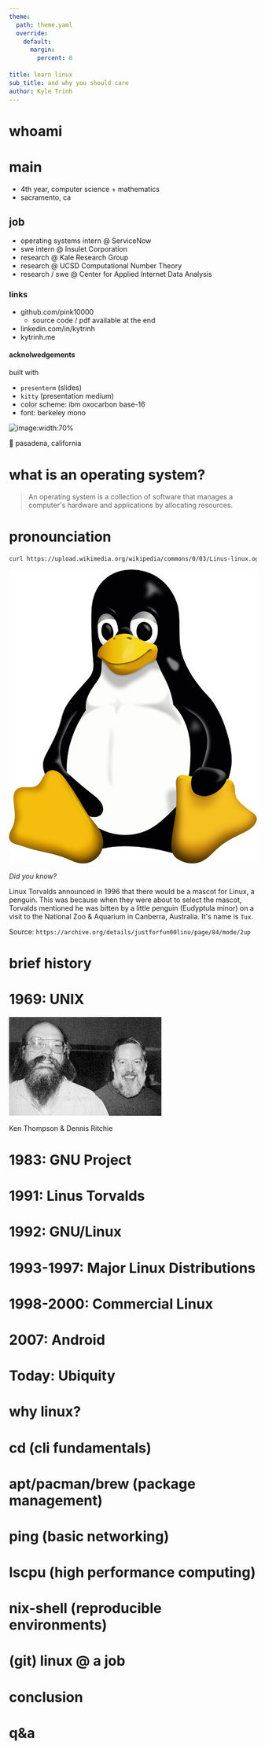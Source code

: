 ```yaml
---
theme:
  path: theme.yaml
  override:
    default:
      margin:
        percent: 8

title: learn linux
sub_title: and why you should care
author: Kyle Trinh
---
```


<!-- font_size: 1 -->
whoami
===

<!-- column_layout: [2, 2] -->

<!-- column: 0 -->

# main
* 4th year, computer science + mathematics
* sacramento, ca

## job
* operating systems intern @ ServiceNow
* swe intern @ Insulet Corporation
* research @ Kale Research Group
* research @ UCSD Computational Number Theory
* research / swe @ Center for Applied Internet Data Analysis

### links
* github.com/pink10000
  * source code / pdf available at the end
* linkedin.com/in/kytrinh
* kytrinh.me


#### acknolwedgements

built with 
- `presenterm` (slides) 
- `kitty` (presentation medium)
- color scheme: ibm oxocarbon base-16
- font: berkeley mono

<!-- column: 1 -->

![image:width:70%](./assets/scale.jpg)

<!-- alignment: center -->
 pasadena, california

<!-- end_slide -->

what is an operating system?
===
<!-- 
  speaker_note: |
  An operating system is a collection of software that manages a computer's hardware and applications by allocating resources. 
 -->

<!-- new_lines: 4 -->
<!-- font_size: 3 -->
> An operating system is a collection of software that manages a computer's hardware and applications by allocating resources. 

<!-- end_slide -->


pronounciation
===
<!-- column_layout: [3, 1] -->
<!-- column: 0 -->
<!-- new_lines: 4 -->

```bash +exec
curl https://upload.wikimedia.org/wikipedia/commons/0/03/Linus-linux.ogg | ffplay -v 0 -nodisp -autoexit -
```

<!-- column: 1 -->
<!-- new_lines: 7 -->
![](./assets/tux.png)

<!-- reset_layout -->
*Did you know?*

Linux Torvalds announced in 1996 that there would be a mascot for Linux, a penguin. This was because when they were about to select the mascot, Torvalds mentioned he was bitten by a little penguin (Eudyptula minor) on a visit to the National Zoo & Aquarium in Canberra, Australia. It's name is `Tux`.

Source: `https://archive.org/details/justforfun00linu/page/84/mode/2up` 

<!-- end_slide -->

<!-- jump_to_middle -->
brief history 
===
<!-- end_slide -->


<!-- 
  speaker_note: |
  Ken Thompson, Dennis Ritchie, and others at Bell Labs begin development on UNIX. It establishes many core concepts like the command-line interface, hierarchical file system, and the "everything is a file" philosophy that Linux would later adopt.
 -->
<!-- font_size: 2 -->
# 1969: UNIX 
![image:width:60%](./assets/Ken_Thompson_and_Dennis_Ritchie.jpg)
<!-- alignment: center -->
Ken Thompson & Dennis Ritchie

<!-- end_slide -->


<!-- 
  speaker_note: |
  Richard Stallman launches the GNU Project with the goal of creating a completely free and open-source UNIX-like operating system. He and others create essential tools like the GCC compiler and the Bash shell, but they lack a kernel.
-->
<!-- font_size: 2 -->
# 1983: GNU Project

<!-- end_slide -->


<!-- 
  speaker_note: |
  Linus Torvalds, a student in Finland, posts a now-famous message to a newsgroup announcing his new hobby project: a free operating system kernel.
-->
<!-- font_size: 2 -->
# 1991: Linus Torvalds

<!-- end_slide -->

<!-- 
  speaker_note: |
  The Linux kernel is licensed under the GNU General Public License (GPL). This is a critical moment. It allows developers to legally combine the GNU project's tools with the Linux kernel to create a complete, free operating system, often called GNU/Linux.
 -->
<!-- font_size: 2 -->
# 1992: GNU/Linux

<!-- end_slide -->


<!-- 
  speaker_note: | 
  The first major Linux distributions, like Slackware, Debian, Red Hat Linux are created. These packages bundle the kernel with software and a package manager, making Linux accessible to a wider audience. -->
<!-- font_size: 2 -->
# 1993-1997: Major Linux Distributions

<!-- end_slide -->


<!-- 
  speaker_note: |
  Commerical companies began selling and supporting Linux distributions
  For example, 
  - 1999: IBM joined forces with Red Hat, announcing support for Linux
  - 1999: Dell began pre-installing Linux on select servers
  - 2000: The GNOME and KDE desktop environments evolved, making Linux more user friendly for desktop users.
  - 2000: IBM invested $1 billion in Linux development.
  This, combined with the rise of the internet, led to Linux becoming the backbone of the dot-com boom and powered web servers around the world.
-->
<!-- font_size: 2 -->
# 1998-2000: Commercial Linux

<!-- end_slide -->

<!-- 
  speaker_note: |
  Google launches Android, an operating system for mobile devices built on top of the Linux kernel. This puts Linux into the hands of billions of users globally.
 -->
<!-- font_size: 2 -->
# 2007: Android


<!-- end_slide -->

<!-- 
  speaker_note: |
  Today, linux completely dominates cloud computing, super computing, and IoT devices. It runs on the vast majority of the world's servers and is even integrated with Microsoft via the Windows Subsystem for Linux (WSL).
 -->
<!-- font_size: 2 -->
# Today: Ubiquity


<!-- end_slide -->


<!-- font_size: 2 -->
# why linux? 




<!-- end_slide -->
cd (cli fundamentals)
===

<!-- end_slide -->
apt/pacman/brew (package management)
===

<!-- end_slide -->
ping (basic networking)
===

<!-- end_slide -->
lscpu (high performance computing)
===

<!-- end_slide -->
nix-shell (reproducible environments)
===

<!-- end_slide -->
(git) linux @ a job
===

<!-- end_slide -->
conclusion
===

<!-- end_slide -->
q&a
===

<!-- end_slide -->